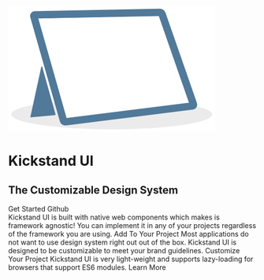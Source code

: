 <div>
    <div class="display-flex align-center">
        <img class="w-33" src="/images/kickstand_logo.png" alt="kickstand logo" />
        <div class="ml-lg">
            <h1 class="text-xxl">Kickstand UI</h1>
            <h2 class="border-none">The Customizable Design System</h2>
            <div>
                <ks-button size="large">Get Started</ks-button>
                <ks-button display="hollow" size="large" class="ml-sm">Github</ks-button>
            </div>
        </div>
    </div>
    <ks-row class="mt-xl">
        <ks-column>
            <ks-card>
                <ks-card-body card-title="Portable">
                    Kickstand UI is built with native web components which makes is framework agnostic! You can implement it in any of your projects regardless of the framework you are using.
                </ks-card-body>
                <ks-card-footer>
                    <ks-button display="hollow" href="/getting-started/installation.html">Add To Your Project</ks-button>
                </ks-card-footer>
            </ks-card>
        </ks-column>
        <ks-column>
            <ks-card>
                <ks-card-body card-title="Customizable">
                    Most applications do not want to use design system right out out of the box. Kickstand UI is designed to be customizable to meet your brand guidelines.
                </ks-card-body>
                <ks-card-footer>
                    <ks-button display="hollow" href="/theming/design-tokens.html">Customize Your Project</ks-button>
                </ks-card-footer>
            </ks-card>
        </ks-column>
        <ks-column>
            <ks-card>
                <ks-card-body card-title="Performant">
                    Kickstand UI is very light-weight and supports lazy-loading for browsers that support ES6 modules.
                </ks-card-body>
                <ks-card-footer>
                    <ks-button display="hollow" href="/getting-started/installation.html">Learn More</ks-button>
                </ks-card-footer>
            </ks-card>
        </ks-column>
    </ks-row>
    <style>
        .theme-default-content:not(.custom) {
            width: 100% !important;
            max-width: 860px !important;
        }
    </style>
    <style>
        .card {
            box-shadow: none;
            height: 100%;
        }
    </style>
</div>
